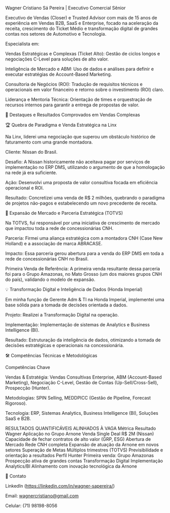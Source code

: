 Wagner Cristiano Sá Pereira | Executivo Comercial Sênior


Executivo de Vendas (Closer) e Trusted Advisor com mais de 15 anos de experiência em Vendas B2B, SaaS e Enterprise, focado na aceleração da receita, crescimento do Ticket Médio e transformação digital de grandes contas nos setores de Automotivo e Tecnologia.


Especialista em:

Vendas Estratégicas e Complexas (Ticket Alto): Gestão de ciclos longos e negociações C-Level para soluções de alto valor.

Inteligência de Mercado e ABM: Uso de dados e análises para definir e executar estratégias de Account-Based Marketing.

Consultoria de Negócios (ROI): Tradução de requisitos técnicos e operacionais em valor financeiro e retorno sobre o investimento (ROI) claro.

Liderança e Mentoria Técnica: Orientação de times e orquestração de recursos internos para garantir a entrega de propostas de valor.


🎯 Destaques e Resultados Comprovados em Vendas Complexas


🏆 Quebra de Paradigma e Venda Estratégica na Linx

Na Linx, liderei uma negociação que superou um obstáculo histórico de faturamento com uma grande montadora.

Cliente: Nissan do Brasil.

Desafio: A Nissan historicamente não aceitava pagar por serviços de implementação no ERP DMS, utilizando o argumento de que a homologação na rede já era suficiente.

Ação: Desenvolvi uma proposta de valor consultiva focada em eficiência operacional e ROI.

Resultado: Concretizei uma venda de R$ 2 milhões, quebrando o paradigma de projetos não-pagos e estabelecendo um novo precedente de receita.


🤝 Expansão de Mercado e Parceria Estratégica (TOTVS)

Na TOTVS, fui responsável por uma iniciativa de crescimento de mercado que impactou toda a rede de concessionárias CNH.

Parceria: Firmei uma aliança estratégica com a montadora CNH (Case New Holland) e a associação de marca ABRACASE.

Impacto: Essa parceria gerou abertura para a venda do ERP DMS em toda a rede de concessionárias CNH no Brasil.

Primeira Venda de Referência: A primeira venda resultante dessa parceria foi para o Grupo Amazonas, no Mato Grosso (um dos maiores grupos CNH do país), validando o modelo de expansão.


💡 Transformação Digital e Inteligência de Dados (Honda Imperial)

Em minha função de Gerente Adm & TI na Honda Imperial, implementei uma base sólida para a tomada de decisões orientada a dados.

Projeto: Realizei a Transformação Digital na operação.

Implementação: Implementação de sistemas de Analytics e Business Intelligence (BI).

Resultado: Estruturação da inteligência de dados, otimizando a tomada de decisões estratégicas e operacionais na concessionária.

🛠️ Competências Técnicas e Metodológicas

Competências Chave

Vendas & Estratégia: Vendas Consultivas Enterprise, ABM (Account-Based Marketing), Negociação C-Level, Gestão de Contas (Up-Sell/Cross-Sell), Prospecção (Hunter).

Metodologias: SPIN Selling, MEDDPICC (Gestão de Pipeline, Forecast Rigoroso).

Tecnologia: ERP, Sistemas Analytics, Business Intelligence (BI), Soluções SaaS e B2B.

RESULTADOS QUANTIFICÁVEIS ALINHADOS À VAGA
Métrica	Resultado Wagner	Aplicação no Grupo Arnone
Venda Single Deal	R$ 2M (Nissan)	Capacidade de fechar contratos de alto valor (GRP, ESG)
Abertura de Mercado	Rede CNH completa	Expansão de atuação da Arnone em novos setores
Superação de Metas	Múltiplos trimestres (TOTVS)	Previsibilidade e orientação a resultados
Perfil Hunter	Primeira venda: Grupo Amazonas	Prospecção ativa de grandes contas
Transformação Digital	Implementação Analytics/BI	Alinhamento com inovação tecnológica da Arnone


🔗 Contato

LinkedIn (https://linkedin.com/in/wagner-sapereira/)

Email: wagnercristiano@gmail.com

Celular: (71) 98198-8056
